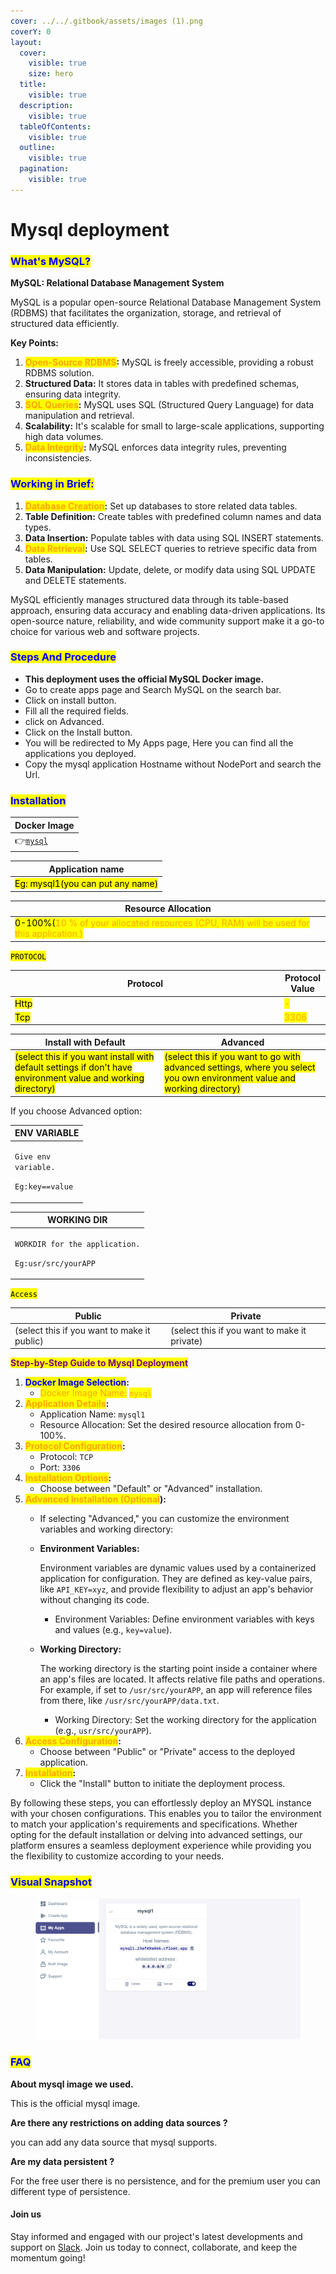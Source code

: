 ```yaml
---
cover: ../../.gitbook/assets/images (1).png
coverY: 0
layout:
  cover:
    visible: true
    size: hero
  title:
    visible: true
  description:
    visible: true
  tableOfContents:
    visible: true
  outline:
    visible: true
  pagination:
    visible: true
---
```


# Mysql deployment

### <mark style="color:blue;">**What's MySQL?**</mark>

**MySQL: Relational Database Management System**

MySQL is a popular open-source Relational Database Management System (RDBMS) that facilitates the organization, storage, and retrieval of structured data efficiently.

**Key Points:**

1. <mark style="color:orange;">**Open-Source RDBMS**</mark>**:** MySQL is freely accessible, providing a robust RDBMS solution.
2. **Structured Data:** It stores data in tables with predefined schemas, ensuring data integrity.
3. <mark style="color:orange;">**SQL Queries**</mark>**:** MySQL uses SQL (Structured Query Language) for data manipulation and retrieval.
4. **Scalability:** It's scalable for small to large-scale applications, supporting high data volumes.
5. <mark style="color:orange;">**Data Integrity**</mark>**:** MySQL enforces data integrity rules, preventing inconsistencies.

### <mark style="color:blue;">**Working in Brief:**</mark>

1. <mark style="color:orange;">**Database Creation**</mark>**:** Set up databases to store related data tables.
2. **Table Definition:** Create tables with predefined column names and data types.
3. **Data Insertion:** Populate tables with data using SQL INSERT statements.
4. <mark style="color:orange;">**Data Retrieval**</mark>**:** Use SQL SELECT queries to retrieve specific data from tables.
5. **Data Manipulation:** Update, delete, or modify data using SQL UPDATE and DELETE statements.

MySQL efficiently manages structured data through its table-based approach, ensuring data accuracy and enabling data-driven applications. Its open-source nature, reliability, and wide community support make it a go-to choice for various web and software projects.

### <mark style="color:blue;">Steps And Procedure</mark>

* **This deployment uses the official MySQL Docker image.**
* Go to create apps page and Search MySQL on the search bar.
* &#x20;Click on install button.
* &#x20;Fill all the required fields.
* &#x20;click on Advanced.
* &#x20;Click on the Install button.
* &#x20;You will be redirected to My Apps page, Here you can find all the applications you deployed.
* &#x20;Copy the mysql application Hostname without NodePort and search the Url.

### <mark style="color:blue;">Installation</mark>&#x20;

| Docker Image                                 |
| -------------------------------------------- |
| 👉[`mysql`](https://hub.docker.com/\_/mysql) |

| Application name                                                               |
| ------------------------------------------------------------------------------ |
| <mark style="background-color:yellow;">Eg: mysql1(you can put any name)</mark> |

| Resource Allocation                                                                                                                                                     |
| ----------------------------------------------------------------------------------------------------------------------------------------------------------------------- |
| <mark style="background-color:yellow;">0-100%(</mark><mark style="color:orange;">10 % of your allocated resources (CPU, RAM) will be used for this application.)</mark> |

<mark style="background-color:yellow;">`PROTOCOL`</mark>

<table><thead><tr><th width="417">Protocol</th><th>Protocol Value</th></tr></thead><tbody><tr><td><mark style="background-color:yellow;">Http</mark></td><td><mark style="color:orange;">-</mark></td></tr><tr><td><mark style="background-color:yellow;">Tcp</mark></td><td><mark style="color:orange;">3306</mark></td></tr></tbody></table>

| Install with Default                                                                                                                                        | Advanced                                                                                                                                                               |
| ----------------------------------------------------------------------------------------------------------------------------------------------------------- | ---------------------------------------------------------------------------------------------------------------------------------------------------------------------- |
| <mark style="background-color:yellow;">(select this if you want install with default settings if don't have environment value and working directory)</mark> | <mark style="background-color:yellow;">(select this if you want to go with advanced settings, where you select you own environment value and working directory)</mark> |

If you choose Advanced option:

| ENV VARIABLE                                                            |
| ----------------------------------------------------------------------- |
| <p><code>Give env variable.</code></p><p><code>Eg:key==value</code></p> |

| WORKING DIR                                                                             |
| --------------------------------------------------------------------------------------- |
| <p><code>WORKDIR for the application.</code></p><p> <code>Eg:usr/src/yourAPP</code></p> |

<mark style="background-color:yellow;">`Access`</mark>

| Public                                      | Private                                      |
| ------------------------------------------- | -------------------------------------------- |
| (select this if you want to make it public) | (select this if you want to make it private) |

<mark style="color:purple;">**Step-by-Step Guide to Mysql Deployment**</mark>

1. <mark style="color:blue;">**Docker Image Selection**</mark>**:**
   * <mark style="color:orange;">Docker Image Name:</mark> <mark style="color:orange;"></mark><mark style="color:orange;">`mysql`</mark>
2. <mark style="color:orange;">**Application Details**</mark>**:**
   * Application Name: `mysql1`
   * Resource Allocation: Set the desired resource allocation from 0-100%.
3. <mark style="color:orange;">**Protocol Configuration**</mark>**:**
   * Protocol: `TCP`
   * Port: `3306`
4. <mark style="color:orange;">**Installation Options**</mark>**:**
   * Choose between "Default" or "Advanced" installation.
5. <mark style="color:orange;">**Advanced Installation (Optional**</mark>**):**
   * If selecting "Advanced," you can customize the environment variables and working directory:
   *   **Environment Variables:**

       Environment variables are dynamic values used by a containerized application for configuration. They are defined as key-value pairs, like `API_KEY=xyz`, and provide flexibility to adjust an app's behavior without changing its code.

       * Environment Variables: Define environment variables with keys and values (e.g., `key=value`).
   *   **Working Directory:**

       The working directory is the starting point inside a container where an app's files are located. It affects relative file paths and operations. For example, if set to `/usr/src/yourAPP`, an app will reference files from there, like `/usr/src/yourAPP/data.txt`.

       * Working Directory: Set the working directory for the application (e.g., `usr/src/yourAPP`).
6. <mark style="color:orange;">**Access Configuration**</mark>**:**
   * Choose between "Public" or "Private" access to the deployed application.
7. <mark style="color:orange;">**Installation**</mark>**:**
   * Click the "Install" button to initiate the deployment process.

By following these steps, you can effortlessly deploy an MYSQL instance with your chosen configurations. This enables you to tailor the environment to match your application's requirements and specifications. Whether opting for the default installation or delving into advanced settings, our platform ensures a seamless deployment experience while providing you the flexibility to customize according to your needs.

### <mark style="color:blue;">Visual Snapshot</mark>

<figure><img src="../../.gitbook/assets/my.png" alt=""><figcaption></figcaption></figure>



### <mark style="color:blue;">FAQ</mark>

**About mysql image we used.**

This is the official mysql image.

**Are there any restrictions on adding data sources ?**

you can add any data source that mysql supports.

**Are my data persistent ?**

For the free user there is no persistence, and for the premium user you can different type of persistence.

#### Join us

Stay informed and engaged with our project's latest developments and support on [Slack](https://app.slack.com/client/T04QS32JX6E/C04QKEWE146). Join us today to connect, collaborate, and keep the momentum going!&#x20;
